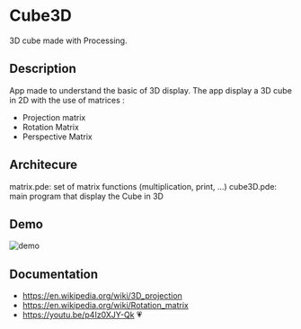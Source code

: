 # Cube3D

3D cube made with Processing.

## Description  
App made to understand the basic of 3D display.
The app display a 3D cube in 2D with the use of matrices :
- Projection matrix
- Rotation Matrix
- Perspective Matrix

## Architecure

matrix.pde: set of matrix functions (multiplication, print, ...)
cube3D.pde: main program that display the Cube in 3D

## Demo  
![demo]("./README_files/demoCube3D.gif")

## Documentation  
- https://en.wikipedia.org/wiki/3D_projection 
- https://en.wikipedia.org/wiki/Rotation_matrix 
- https://youtu.be/p4Iz0XJY-Qk 💗

